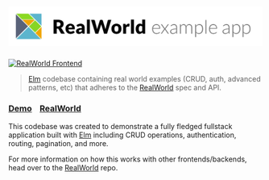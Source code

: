 # ![Elm RealWorld Example App](/misc/elm-realworld-example-app.png)

[![RealWorld Frontend](https://img.shields.io/badge/realworld-frontend-%23783578.svg)][RealWorld]

> [Elm](https://elm-lang.org) codebase containing real world examples (CRUD, auth, advanced patterns, etc) that adheres to the [RealWorld][RealWorld] spec and API.

### [Demo](https://elm-conduit.netlify.app)&nbsp;&nbsp;&nbsp;&nbsp;[RealWorld][RealWorld]

This codebase was created to demonstrate a fully fledged fullstack application built with [Elm](http://elm-lang.org) including CRUD operations, authentication, routing, pagination, and more.

For more information on how this works with other frontends/backends, head over to the [RealWorld][RealWorld] repo.

[RealWorld]: https://github.com/gothinkster/realworld
